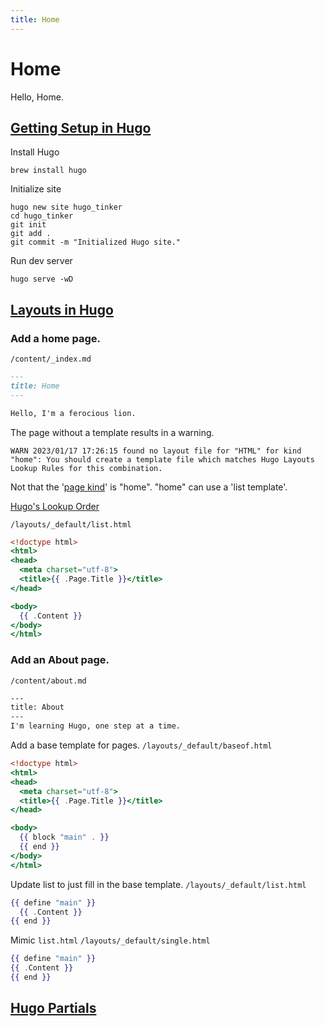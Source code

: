 ```yaml
---
title: Home
---
```


# Home

Hello, Home.


## [Getting Setup in Hugo](https://cloudcannon.com/community/learn/hugo-beginner-tutorial/)

Install Hugo
```shell
brew install hugo
```

Initialize site
```shell
hugo new site hugo_tinker
cd hugo_tinker
git init
git add .
git commit -m "Initialized Hugo site."
```

Run dev server
```shell
hugo serve -wD
```

## [Layouts in Hugo](https://cloudcannon.com/community/learn/hugo-beginner-tutorial/layouts-in-hugo/)

### Add a home page.

```/content/_index.md```

```markdown
---
title: Home
---

Hello, I'm a ferocious lion.

```

The page without a template results in a warning.
```
WARN 2023/01/17 17:26:15 found no layout file for "HTML" for kind "home": You should create a template file which matches Hugo Layouts Lookup Rules for this combination.
```

Not that the '[page kind](https://gohugo.io/templates/lookup-order/)' is "home".  "home" can use a 'list template'.

[Hugo's Lookup Order](https://gohugo.io/templates/lookup-order/)

```/layouts/_default/list.html```
```handlebars
<!doctype html>
<html>
<head>
  <meta charset="utf-8">
  <title>{{ .Page.Title }}</title>
</head>

<body>
  {{ .Content }}
</body>
</html>
```

### Add an About page.

```/content/about.md```
```handlebars
---
title: About
---
I'm learning Hugo, one step at a time.
```

Add a base template for pages.
```/layouts/_default/baseof.html```
```handlebars
<!doctype html>
<html>
<head>
  <meta charset="utf-8">
  <title>{{ .Page.Title }}</title>
</head>

<body>
  {{ block "main" . }}
  {{ end }}
</body>
</html>
```

Update list to just fill in the base template.
```/layouts/_default/list.html```
```handlebars
{{ define "main" }}
  {{ .Content }}
{{ end }}
```

Mimic `list.html`
```/layouts/_default/single.html```
```handlebars
{{ define "main" }}
{{ .Content }}
{{ end }}
```

## [Hugo Partials](https://cloudcannon.com/community/learn/hugo-beginner-tutorial/hugo-partials/)
